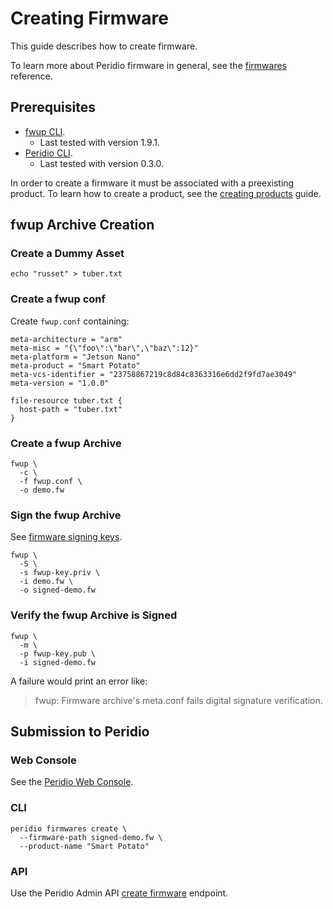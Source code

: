 # Creating Firmware

This guide describes how to create firmware.

To learn more about Peridio firmware in general, see the [firmwares](/reference/firmwares) reference.

## Prerequisites

- [fwup CLI](https://github.com/fwup-home/fwup).
  - Last tested with version 1.9.1.
- [Peridio CLI](https://github.com/peridio/morel/releases).
  - Last tested with version 0.3.0.

In order to create a firmware it must be associated with a preexisting product. To learn how to create a product, see the [creating products](/guides/creating-products) guide.

## fwup Archive Creation

### Create a Dummy Asset

```
echo "russet" > tuber.txt
```

### Create a fwup conf

Create `fwup.conf` containing:

```
meta-architecture = "arm"
meta-misc = "{\"foo\":\"bar\",\"baz\":12}"
meta-platform = "Jetson Nano"
meta-product = "Smart Potato"
meta-vcs-identifier = "23758867219c8d84c8363316e6dd2f9fd7ae3049"
meta-version = "1.0.0"

file-resource tuber.txt {
  host-path = "tuber.txt"
}
```

### Create a fwup Archive

```text
fwup \
  -c \
  -f fwup.conf \
  -o demo.fw
```

### Sign the fwup Archive

See [firmware signing keys](/reference/firmware-signing-keys).

```text
fwup \
  -S \
  -s fwup-key.priv \
  -i demo.fw \
  -o signed-demo.fw
```

### Verify the fwup Archive is Signed

```text
fwup \
  -m \
  -p fwup-key.pub \
  -i signed-demo.fw
```

A failure would print an error like:

> fwup: Firmware archive's meta.conf fails digital signature verification.

## Submission to Peridio

### Web Console

See the [Peridio Web Console](https://console.cremini.peridio.com).

### CLI

```
peridio firmwares create \
  --firmware-path signed-demo.fw \
  --product-name "Smart Potato"
```

### API

Use the Peridio Admin API [create firmware](/admin-api#tag/Firmwares/paths/~1orgs~1%7Borganization_name%7D~1products~1%7Bproduct_name%7D~1firmwares/post) endpoint.
